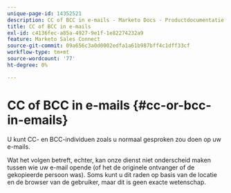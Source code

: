 ```yaml
---
unique-page-id: 14352521
description: CC of BCC in e-mails - Marketo Docs - Productdocumentatie
title: CC of BCC in e-mails
exl-id: c4136fec-a85a-4927-9e1f-1e82274232a9
feature: Marketo Sales Connect
source-git-commit: 09a656c3a0d0002edfa1a61b987bff4c1dff33cf
workflow-type: tm+mt
source-wordcount: '77'
ht-degree: 0%

---
```


# CC of BCC in e-mails {#cc-or-bcc-in-emails}

U kunt CC- en BCC-individuen zoals u normaal gesproken zou doen op uw e-mails.

Wat het volgen betreft, echter, kan onze dienst niet onderscheid maken tussen wie uw e-mail opende (of het de originele ontvanger of de gekopieerde persoon was). Soms kunt u dit raden op basis van de locatie en de browser van de gebruiker, maar dit is geen exacte wetenschap.
